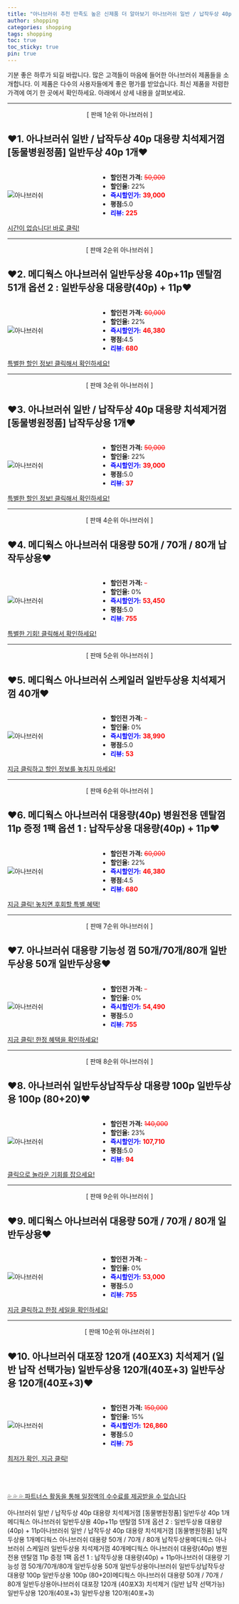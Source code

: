```yaml
---
title: "아나브러쉬 추천 만족도 높은 신제품 더 알아보기 아나브러쉬 일반 / 납작두상 40p"
author: shopping
categories: shopping
tags: shopping
toc: true
toc_sticky: true
pin: true
---
```

기분 좋은 하루가 되길 바랍니다. 많은 고객들이 마음에 들어한 아나브러쉬 제품들을 소개합니다. 이 제품은 다수의 사용자들에게 좋은 평가를 받았습니다. 최신 제품을 저렴한 가격에 여기 한 곳에서 확인하세요. 아래에서 상세 내용을 살펴보세요.

---
<p class="toplist" style="margin: 0 auto; display: block; width: fit-content;">[ 판매 1순위 아나브러쉬 ]</p>

<h2><strong>❤️1. 아나브러쉬 일반 / 납작두상 40p 대용량 치석제거껌 [동물병원정품] 일반두상 40p 1개❤️</strong></h2>

<div style="display: flex; align-items: center;">
    <div style="flex: 0.4;">
        <img src="https://thumbnail6.coupangcdn.com/thumbnails/remote/230x230ex/image/vendor_inventory/5ee7/7653181126017f76730e246c2de8b902574611a6a622149c37d615795e04.png" alt="아나브러쉬" style="max-width: 100%;">
    </div>
    <div style="flex: 0.6; margin-left: 10px;">
        <ul>
            <li><strong>할인전 가격:</strong> <del style="color: red;">50,000</del></li>
            <li><strong>할인율:</strong> 22%</li>
            <li><span style='color:blue'><strong>즉시할인가:</strong></span> <span style='color:red'><strong>39,000</strong></span></li>
            <li><strong>평점:</strong>5.0</li>
            <li><span style='color:blue'><strong>리뷰:</strong></span> <span style='color:red'><strong>225</strong></span></li>
        </ul>
    </div>
</div>
<div class="center">
    <a href="https://selin100587001.github.io?lptag=AF9450613&subid=githubio&pageKey=7244083878&traceid=V0-153&itemId=18412490101&vendorItemId=85554859785" class="myButton">
        시간이 없습니다! 바로 클릭!
    </a>
</div>


---
<p class="toplist" style="margin: 0 auto; display: block; width: fit-content;">[ 판매 2순위 아나브러쉬 ]</p>

<h2><strong>❤️2. 메디웍스 아나브러쉬 일반두상용 40p+11p 덴탈껌 51개 옵션 2 : 일반두상용 대용량(40p) + 11p❤️</strong></h2>

<div style="display: flex; align-items: center;">
    <div style="flex: 0.4;">
        <img src="https://thumbnail10.coupangcdn.com/thumbnails/remote/230x230ex/image/vendor_inventory/00a4/52a642ff8e9706441f829ce0d9c45e352746fc93e9524ff451411a4bcf87.jpg" alt="아나브러쉬" style="max-width: 100%;">
    </div>
    <div style="flex: 0.6; margin-left: 10px;">
        <ul>
            <li><strong>할인전 가격:</strong> <del style="color: red;">60,000</del></li>
            <li><strong>할인율:</strong> 22%</li>
            <li><span style='color:blue'><strong>즉시할인가:</strong></span> <span style='color:red'><strong>46,380</strong></span></li>
            <li><strong>평점:</strong>4.5</li>
            <li><span style='color:blue'><strong>리뷰:</strong></span> <span style='color:red'><strong>680</strong></span></li>
        </ul>
    </div>
</div>
<div class="center">
    <a href="https://selin100587001.github.io?lptag=AF9450613&subid=githubio&pageKey=102395225&traceid=V0-153&itemId=311922449&vendorItemId=88867213998" class="myButton">
        특별한 할인 정보! 클릭해서 확인하세요!
    </a>
</div>


---
<p class="toplist" style="margin: 0 auto; display: block; width: fit-content;">[ 판매 3순위 아나브러쉬 ]</p>

<h2><strong>❤️3. 아나브러쉬 일반 / 납작두상 40p 대용량 치석제거껌 [동물병원정품] 납작두상용 1개❤️</strong></h2>

<div style="display: flex; align-items: center;">
    <div style="flex: 0.4;">
        <img src="https://thumbnail9.coupangcdn.com/thumbnails/remote/230x230ex/image/vendor_inventory/0423/126eb509ff8bcd1aa9cff0fbe3df6f336658df72e9ed49aff1e9911018d0.png" alt="아나브러쉬" style="max-width: 100%;">
    </div>
    <div style="flex: 0.6; margin-left: 10px;">
        <ul>
            <li><strong>할인전 가격:</strong> <del style="color: red;">50,000</del></li>
            <li><strong>할인율:</strong> 22%</li>
            <li><span style='color:blue'><strong>즉시할인가:</strong></span> <span style='color:red'><strong>39,000</strong></span></li>
            <li><strong>평점:</strong>5.0</li>
            <li><span style='color:blue'><strong>리뷰:</strong></span> <span style='color:red'><strong>37</strong></span></li>
        </ul>
    </div>
</div>
<div class="center">
    <a href="https://selin100587001.github.io?lptag=AF9450613&subid=githubio&pageKey=8056718064&traceid=V0-153&itemId=14199970508&vendorItemId=85554859777" class="myButton">
        특별한 할인 정보! 클릭해서 확인하세요!
    </a>
</div>


---
<p class="toplist" style="margin: 0 auto; display: block; width: fit-content;">[ 판매 4순위 아나브러쉬 ]</p>

<h2><strong>❤️4. 메디웍스 아나브러쉬 대용량 50개 / 70개 / 80개 납작두상용❤️</strong></h2>

<div style="display: flex; align-items: center;">
    <div style="flex: 0.4;">
        <img src="https://thumbnail6.coupangcdn.com/thumbnails/remote/230x230ex/image/vendor_inventory/9340/9714265f64097919b9fc384c5e1a3520620d70567e50bce457537b2ad9c8.jpg" alt="아나브러쉬" style="max-width: 100%;">
    </div>
    <div style="flex: 0.6; margin-left: 10px;">
        <ul>
            <li><strong>할인전 가격:</strong> <del style="color: red;">-</del></li>
            <li><strong>할인율:</strong> 0%</li>
            <li><span style='color:blue'><strong>즉시할인가:</strong></span> <span style='color:red'><strong>53,450</strong></span></li>
            <li><strong>평점:</strong>5.0</li>
            <li><span style='color:blue'><strong>리뷰:</strong></span> <span style='color:red'><strong>755</strong></span></li>
        </ul>
    </div>
</div>
<div class="center">
    <a href="https://selin100587001.github.io?lptag=AF9450613&subid=githubio&pageKey=205905651&traceid=V0-153&itemId=606789429&vendorItemId=89782941114" class="myButton">
        특별한 기회! 클릭해서 확인하세요!
    </a>
</div>


---
<p class="toplist" style="margin: 0 auto; display: block; width: fit-content;">[ 판매 5순위 아나브러쉬 ]</p>

<h2><strong>❤️5. 메디웍스 아나브러쉬 스케일러 일반두상용 치석제거껌 40개❤️</strong></h2>

<div style="display: flex; align-items: center;">
    <div style="flex: 0.4;">
        <img src="https://thumbnail7.coupangcdn.com/thumbnails/remote/230x230ex/image/vendor_inventory/b3c4/cc1b72dc55f973006c0b747c755bd2aebdb64e474e6be6bc56f6d283c36d.jpg" alt="아나브러쉬" style="max-width: 100%;">
    </div>
    <div style="flex: 0.6; margin-left: 10px;">
        <ul>
            <li><strong>할인전 가격:</strong> <del style="color: red;">-</del></li>
            <li><strong>할인율:</strong> 0%</li>
            <li><span style='color:blue'><strong>즉시할인가:</strong></span> <span style='color:red'><strong>38,990</strong></span></li>
            <li><strong>평점:</strong>5.0</li>
            <li><span style='color:blue'><strong>리뷰:</strong></span> <span style='color:red'><strong>53</strong></span></li>
        </ul>
    </div>
</div>
<div class="center">
    <a href="https://selin100587001.github.io?lptag=AF9450613&subid=githubio&pageKey=6232410835&traceid=V0-153&itemId=12532683983&vendorItemId=79801115587" class="myButton">
        지금 클릭하고 할인 정보를 놓치지 마세요!
    </a>
</div>


---
<p class="toplist" style="margin: 0 auto; display: block; width: fit-content;">[ 판매 6순위 아나브러쉬 ]</p>

<h2><strong>❤️6. 메디웍스 아나브러쉬 대용량(40p) 병원전용 덴탈껌 11p 증정 1팩 옵션 1 : 납작두상용 대용량(40p) + 11p❤️</strong></h2>

<div style="display: flex; align-items: center;">
    <div style="flex: 0.4;">
        <img src="https://thumbnail8.coupangcdn.com/thumbnails/remote/230x230ex/image/vendor_inventory/9d4a/51f4040051f58e1507b003d9689c69214ebfe96dae932ab5b38432bf09e6.jpg" alt="아나브러쉬" style="max-width: 100%;">
    </div>
    <div style="flex: 0.6; margin-left: 10px;">
        <ul>
            <li><strong>할인전 가격:</strong> <del style="color: red;">60,000</del></li>
            <li><strong>할인율:</strong> 22%</li>
            <li><span style='color:blue'><strong>즉시할인가:</strong></span> <span style='color:red'><strong>46,380</strong></span></li>
            <li><strong>평점:</strong>4.5</li>
            <li><span style='color:blue'><strong>리뷰:</strong></span> <span style='color:red'><strong>680</strong></span></li>
        </ul>
    </div>
</div>
<div class="center">
    <a href="https://selin100587001.github.io?lptag=AF9450613&subid=githubio&pageKey=102395225&traceid=V0-153&itemId=311922448&vendorItemId=88867213995" class="myButton">
        지금 클릭! 놓치면 후회할 특별 혜택!
    </a>
</div>


---
<p class="toplist" style="margin: 0 auto; display: block; width: fit-content;">[ 판매 7순위 아나브러쉬 ]</p>

<h2><strong>❤️7. 아나브러쉬 대용량 기능성 껌 50개/70개/80개 일반두상용 50개 일반두상용❤️</strong></h2>

<div style="display: flex; align-items: center;">
    <div style="flex: 0.4;">
        <img src="https://thumbnail10.coupangcdn.com/thumbnails/remote/230x230ex/image/vendor_inventory/00a4/52a642ff8e9706441f829ce0d9c45e352746fc93e9524ff451411a4bcf87.jpg" alt="아나브러쉬" style="max-width: 100%;">
    </div>
    <div style="flex: 0.6; margin-left: 10px;">
        <ul>
            <li><strong>할인전 가격:</strong> <del style="color: red;">-</del></li>
            <li><strong>할인율:</strong> 0%</li>
            <li><span style='color:blue'><strong>즉시할인가:</strong></span> <span style='color:red'><strong>54,490</strong></span></li>
            <li><strong>평점:</strong>5.0</li>
            <li><span style='color:blue'><strong>리뷰:</strong></span> <span style='color:red'><strong>755</strong></span></li>
        </ul>
    </div>
</div>
<div class="center">
    <a href="https://selin100587001.github.io?lptag=AF9450613&subid=githubio&pageKey=205905651&traceid=V0-153&itemId=606789401&vendorItemId=75339153152" class="myButton">
        지금 클릭! 한정 혜택을 확인하세요!
    </a>
</div>


---
<p class="toplist" style="margin: 0 auto; display: block; width: fit-content;">[ 판매 8순위 아나브러쉬 ]</p>

<h2><strong>❤️8. 아나브러쉬 일반두상납작두상 대용량 100p 일반두상용 100p (80+20)❤️</strong></h2>

<div style="display: flex; align-items: center;">
    <div style="flex: 0.4;">
        <img src="https://thumbnail9.coupangcdn.com/thumbnails/remote/230x230ex/image/vendor_inventory/9d9b/8ab08bedc31855bb958b6aa05201a1e2395c9c44d64ca5d877acd3929394.jpg" alt="아나브러쉬" style="max-width: 100%;">
    </div>
    <div style="flex: 0.6; margin-left: 10px;">
        <ul>
            <li><strong>할인전 가격:</strong> <del style="color: red;">140,000</del></li>
            <li><strong>할인율:</strong> 23%</li>
            <li><span style='color:blue'><strong>즉시할인가:</strong></span> <span style='color:red'><strong>107,710</strong></span></li>
            <li><strong>평점:</strong>5.0</li>
            <li><span style='color:blue'><strong>리뷰:</strong></span> <span style='color:red'><strong>94</strong></span></li>
        </ul>
    </div>
</div>
<div class="center">
    <a href="https://selin100587001.github.io?lptag=AF9450613&subid=githubio&pageKey=6595536185&traceid=V0-153&itemId=14900463950&vendorItemId=89721133193" class="myButton">
        클릭으로 놀라운 기회를 잡으세요!
    </a>
</div>


---
<p class="toplist" style="margin: 0 auto; display: block; width: fit-content;">[ 판매 9순위 아나브러쉬 ]</p>

<h2><strong>❤️9. 메디웍스 아나브러쉬 대용량 50개 / 70개 / 80개 일반두상용❤️</strong></h2>

<div style="display: flex; align-items: center;">
    <div style="flex: 0.4;">
        <img src="https://thumbnail9.coupangcdn.com/thumbnails/remote/230x230ex/image/vendor_inventory/019d/b24f8497ab7c3c3623425f524df35b90566dc656044657d4908e2e01837e.jpg" alt="아나브러쉬" style="max-width: 100%;">
    </div>
    <div style="flex: 0.6; margin-left: 10px;">
        <ul>
            <li><strong>할인전 가격:</strong> <del style="color: red;">-</del></li>
            <li><strong>할인율:</strong> 0%</li>
            <li><span style='color:blue'><strong>즉시할인가:</strong></span> <span style='color:red'><strong>53,000</strong></span></li>
            <li><strong>평점:</strong>5.0</li>
            <li><span style='color:blue'><strong>리뷰:</strong></span> <span style='color:red'><strong>755</strong></span></li>
        </ul>
    </div>
</div>
<div class="center">
    <a href="https://selin100587001.github.io?lptag=AF9450613&subid=githubio&pageKey=205905651&traceid=V0-153&itemId=606789419&vendorItemId=79748202698" class="myButton">
        지금 클릭하고 한정 세일을 확인하세요!
    </a>
</div>


---
<p class="toplist" style="margin: 0 auto; display: block; width: fit-content;">[ 판매 10순위 아나브러쉬 ]</p>

<h2><strong>❤️10. 아나브러쉬 대포장 120개 (40포X3) 치석제거 (일반 납작 선택가능) 일반두상용 120개(40포+3) 일반두상용 120개(40포+3)❤️</strong></h2>

<div style="display: flex; align-items: center;">
    <div style="flex: 0.4;">
        <img src="https://thumbnail9.coupangcdn.com/thumbnails/remote/230x230ex/image/vendor_inventory/72f4/05570474c5897041d856a1ada00b2fbc25fec87491c288c6644fc65c01de.jpg" alt="아나브러쉬" style="max-width: 100%;">
    </div>
    <div style="flex: 0.6; margin-left: 10px;">
        <ul>
            <li><strong>할인전 가격:</strong> <del style="color: red;">150,000</del></li>
            <li><strong>할인율:</strong> 15%</li>
            <li><span style='color:blue'><strong>즉시할인가:</strong></span> <span style='color:red'><strong>126,860</strong></span></li>
            <li><strong>평점:</strong>5.0</li>
            <li><span style='color:blue'><strong>리뷰:</strong></span> <span style='color:red'><strong>75</strong></span></li>
        </ul>
    </div>
</div>
<div class="center">
    <a href="https://selin100587001.github.io?lptag=AF9450613&subid=githubio&pageKey=336323209&traceid=V0-153&itemId=1072760313&vendorItemId=89052228487" class="myButton">
        최저가 확인, 지금 클릭!
    </a>
</div>

<br><br><br>[💦 💦 💦 파트너스 활동을 통해 일정액의 수수료를 제공받을 수 있습니다](https://link.coupang.com/a/bcpT2c)<br><br>아나브러쉬 일반 / 납작두상 40p 대용량 치석제거껌 [동물병원정품] 일반두상 40p 1개메디웍스 아나브러쉬 일반두상용 40p+11p 덴탈껌 51개 옵션 2 : 일반두상용 대용량(40p) + 11p아나브러쉬 일반 / 납작두상 40p 대용량 치석제거껌 [동물병원정품] 납작두상용 1개메디웍스 아나브러쉬 대용량 50개 / 70개 / 80개 납작두상용메디웍스 아나브러쉬 스케일러 일반두상용 치석제거껌 40개메디웍스 아나브러쉬 대용량(40p) 병원전용 덴탈껌 11p 증정 1팩 옵션 1 : 납작두상용 대용량(40p) + 11p아나브러쉬 대용량 기능성 껌 50개/70개/80개 일반두상용 50개 일반두상용아나브러쉬 일반두상납작두상 대용량 100p 일반두상용 100p (80+20)메디웍스 아나브러쉬 대용량 50개 / 70개 / 80개 일반두상용아나브러쉬 대포장 120개 (40포X3) 치석제거 (일반 납작 선택가능) 일반두상용 120개(40포+3) 일반두상용 120개(40포+3)